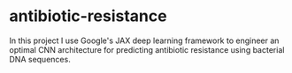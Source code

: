 # antibiotic-resistance

In this project I use Google's JAX deep learning framework to engineer an optimal CNN architecture for predicting antibiotic resistance using bacterial DNA sequences. 


<p align="center">
    <img src="https://i.imgur.com/iVaCzZj.png" alt=""/>
</p>
